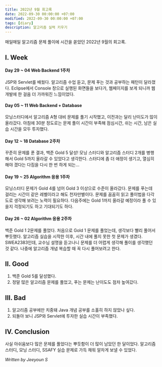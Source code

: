 ```yaml
---
title: 2022년 9월 회고록
date: 2022-09-30 00:00:00 +07:00
modified: 2022-09-30 00:00:00 +07:00
tags: [diary]
description: 알고리즘 실력 키우기
---
```


매일매일 알고리즘 문제 풀이에 시간을 쏟았던 2022년 9월의 회고록.

## I. Week
#### Day 29 ~ 04 Web Backend 1주차
JSP와 Servlet를 배웠다. 알고리즘 수업 듣고, 문제 푸는 것과 공부하는 패턴이 달라졌다. Eclipse에서 Console 창으로 실행된 화면들을 보다가, 웹페이지를 보게 되니까 웹 개발에 한 걸음 더 가까워진 느낌이었다.
#### Day 05 ~ 11 Web Backend + Database
모닝스터디에서 알고리즘 A형 대비 문제를 풀기 시작했고, 이전과는 달리 난이도가 많이 올라갔다. 아침에 30분 정도로는 문제 풀이 시간이 부족해 점심시간, 쉬는 시간, 남은 실습 시간을 모두 투자했다.
#### Day 12 ~ 18 Database 2주차
꾸준히 문제를 푼 결과, 백준 Gold 5 달성! 모닝 스터디와 알고리즘 스터디 2개를 병행해서 Gold 5까지 올라갈 수 있었다고 생각한다. 스터디에 좀 더 애정이 생기고, 열심히 해야 겠다는 다짐을 다시 한 번 하게 되는...
#### Day 19 ~ 25 Algorithm 응용 1주차
모닝스터디 문제가 Gold 4를 넘어 Gold 3 이상으로 수준이 올라갔다. 문제를 푸는데 걸리는 시간이 같은 레벨이라고 해도 천자만별이다. 문제를 꼼꼼히 읽고 풀이법을 다각도로 생각해 보려는 노력이 필요하다. 다음주에는 Gold 1까지 올라갈 예정이라 풀 수 있을지 걱정되기도 하고 기대되기도 하다. 
#### Day 26 ~ 02 Algorithm 응용 2주차
백준 Gold 1 2문제를 풀었다. 처음으로 Gold 1 문제를 풀었는데, 생각보다 빨리 풀어서 뿌듯했다. 알고리즘 실습을 시작한 이후, 시간 내에 풀지 못한 첫 문제가 생겼다. SWEA2383인데, 교수님 설명을 듣고나니 문제를 더 어렵게 생각해 풀이를 생각했던 것 같다. 나중에 알고리즘 개념 복습할 때 꼭 다시 풀어보려고 한다.

## II. Good
1. 백준 Gold 5를 달성했다.
2. 정말 많은 알고리즘 문제를 풀었고, 푸는 문제는 난이도도 점차 높여갔다.

## III. Bad
1. 알고리즘 공부에만 치중돼 Java 개념 공부를 소홀히 하지 않았나 싶다.
2. 되돌아 보니 JSP와 Servlet에 투자한 실습 시간이 부족했다.

## IV. Conclusion
사실 아쉬움보다 많은 문제를 풀었다는 뿌듯함이 더 많이 남았던 한 달이었다.
알고리즘 스터디, 모닝 스터디, SSAFY 실습 문제로 가득 채워 알차게 보낼 수 있었다.

_Written by Jeeyoun S_
